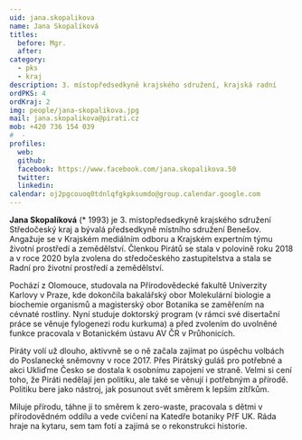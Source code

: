 ```yaml
---
uid: jana.skopalikova
name: Jana Skopalíková
titles:
  before: Mgr.
  after: 
category:
  - pks
  - kraj
description: 3. místopředsedkyně krajského sdružení, krajská radní
ordPKS: 4
ordKraj: 2
img: people/jana-skopalikova.jpg
mail: jana.skopalikova@pirati.cz
mob: +420 736 154 039
#  - 
profiles:
  web:
  github:
  facebook: https://www.facebook.com/jana.skopalikova.50
  twitter:
  linkedin:
calendar: oj2pgcouoq0tdnlqfgkpksumdo@group.calendar.google.com
---
```


**Jana Skopalíková** (* 1993) je 3. místopředsedkyně krajského sdružení Středočeský kraj a bývalá předsedkyně místního sdružení Benešov. Angažuje se v Krajském mediálním odboru a Krajském expertním týmu životní prostředí a zemědělství. Členkou Pirátů se stala v polovině roku 2018 a v roce 2020 byla zvolena do středočeského zastupitelstva a stala se Radní pro životní prostředí a zemědělství.

Pochází z Olomouce, studovala na Přírodovědecké fakultě Univerzity Karlovy v Praze, kde dokončila bakalářský obor Molekulární biologie a biochemie organismů a magisterský obor Botanika se zaměřením na cévnaté rostliny. Nyní studuje doktorský program (v rámci své disertační práce se věnuje fylogenezi rodu kurkuma) a před zvolením do uvolněné funkce pracovala v Botanickém ústavu AV ČR v Průhonicích.

Piráty volí už dlouho, aktivvně se o ně začala zajímat po úspěchu volbách do Poslanecké sněmovny v roce 2017. Přes Pirátský guláš pro potřebné a akci Ukliďme Česko se dostala k osobnímu zapojení ve straně. Velmi si cení toho, že Piráti nedělají jen politiku, ale také se věnují i potřebným a přírodě. Politiku bere jako nástroj, jak posunout svět směrem k lepším zítřkům.

Miluje přírodu, táhne ji to směrem k zero-waste, pracovala s dětmi v přírodovědném oddílu a vede cvičení na Katedře botaniky PřF UK. Ráda hraje na kytaru, sem tam fotí a zajímá se o rekonstrukci historie.

